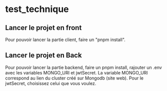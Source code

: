 # test_technique

## Lancer le projet en front

Pour pouvoir lancer la partie client,
faire un "pnpm install".

## Lancer le projet en Back

Pour pouvoir lancer la partie backend,
faire un pnpm install, rajouter un .env avec les variables MONGO_URI et jwtSecret.
La variable MONGO_URI correspond au lien du cluster créé sur Mongodb (site web).
Pour le jwtSecret, choisissez celui que vous voulez.
